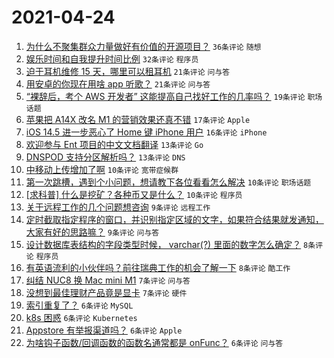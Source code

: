 # 2021-04-24

1. [为什么不聚集群众力量做好有价值的开源项目？](https://www.v2ex.com/t/772865) `36条评论` `随想`
1. [娱乐时间和自我提升时间比例](https://www.v2ex.com/t/772866) `32条评论` `程序员`
1. [迫于耳机维修 15 天，哪里可以租耳机](https://www.v2ex.com/t/772892) `21条评论` `问与答`
1. [用安卓的你现在用啥 app 听歌？](https://www.v2ex.com/t/772935) `21条评论` `问与答`
1. [“裸辞后，考个 AWS 开发者” 这能提高自己找好工作的几率吗？](https://www.v2ex.com/t/772862) `19条评论` `职场话题`
1. [苹果把 A14X 改名 M1 的营销效果还真不错](https://www.v2ex.com/t/772919) `17条评论` `Apple`
1. [iOS 14.5 进一步恶心了 Home 键 iPhone 用户](https://www.v2ex.com/t/772926) `16条评论` `iPhone`
1. [欢迎参与 Ent 项目的中文文档翻译](https://www.v2ex.com/t/772915) `13条评论` `Go`
1. [DNSPOD 支持分区解析吗？](https://www.v2ex.com/t/772872) `13条评论` `DNS`
1. [中移动上传增加了啊](https://www.v2ex.com/t/772893) `10条评论` `宽带症候群`
1. [第一次跳槽，遇到个小问题，想请教下各位看看怎么解决](https://www.v2ex.com/t/772874) `10条评论` `职场话题`
1. [[求科普] 什么是挖矿？各种币又是什么？](https://www.v2ex.com/t/772869) `10条评论` `程序员`
1. [关于远程工作的几个问题想咨询](https://www.v2ex.com/t/772906) `9条评论` `远程工作`
1. [定时截取指定程序的窗口，并识别指定区域的文字，如果符合结果就发通知，大家有好的思路嘛？](https://www.v2ex.com/t/772885) `9条评论` `问与答`
1. [设计数据库表结构的字段类型时候， varchar(?) 里面的数字怎么确定？](https://www.v2ex.com/t/772901) `8条评论` `程序员`
1. [有英语流利的小伙伴吗？前往瑞典工作的机会了解一下](https://www.v2ex.com/t/772890) `8条评论` `酷工作`
1. [纠结 NUC8 换 Mac mini M1](https://www.v2ex.com/t/772947) `7条评论` `问与答`
1. [没想到最佳理财产品竟是显卡](https://www.v2ex.com/t/772875) `7条评论` `硬件`
1. [索引重复了？](https://www.v2ex.com/t/772917) `6条评论` `MySQL`
1. [k8s 困惑](https://www.v2ex.com/t/772916) `6条评论` `Kubernetes`
1. [Appstore 有举报渠道吗？](https://www.v2ex.com/t/772912) `6条评论` `Apple`
1. [为啥钩子函数/回调函数的函数名通常都是 onFunc？](https://www.v2ex.com/t/772876) `6条评论` `问与答`
